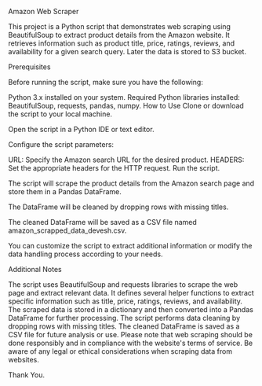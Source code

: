 Amazon Web Scraper

This project is a Python script that demonstrates web scraping using BeautifulSoup to extract product details from the Amazon website. It retrieves information such as product title, price, ratings, reviews, and availability for a given search query. Later the data is stored to S3 bucket.


Prerequisites

Before running the script, make sure you have the following:

Python 3.x installed on your system.
Required Python libraries installed: BeautifulSoup, requests, pandas, numpy.
How to Use
Clone or download the script to your local machine.

Open the script in a Python IDE or text editor.

Configure the script parameters:

URL: Specify the Amazon search URL for the desired product.
HEADERS: Set the appropriate headers for the HTTP request.
Run the script.

The script will scrape the product details from the Amazon search page and store them in a Pandas DataFrame.

The DataFrame will be cleaned by dropping rows with missing titles.

The cleaned DataFrame will be saved as a CSV file named amazon_scrapped_data_devesh.csv.

You can customize the script to extract additional information or modify the data handling process according to your needs.


Additional Notes

The script uses BeautifulSoup and requests libraries to scrape the web page and extract relevant data.
It defines several helper functions to extract specific information such as title, price, ratings, reviews, and availability.
The scraped data is stored in a dictionary and then converted into a Pandas DataFrame for further processing.
The script performs data cleaning by dropping rows with missing titles.
The cleaned DataFrame is saved as a CSV file for future analysis or use.
Please note that web scraping should be done responsibly and in compliance with the website's terms of service. Be aware of any legal or ethical considerations when scraping data from websites.

Thank You.





